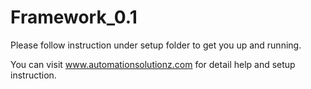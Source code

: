 Framework_0.1
=============

Please follow instruction under setup folder to get you up and running.

You can visit www.automationsolutionz.com for detail help and setup instruction.
